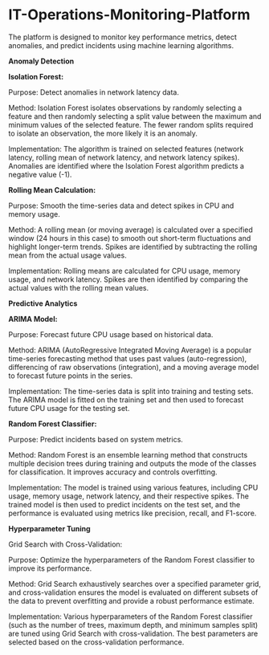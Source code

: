 # IT-Operations-Monitoring-Platform
The platform is designed to monitor key performance metrics, detect anomalies, and predict incidents using  machine learning algorithms.


**Anomaly Detection**
   
**Isolation Forest:**

Purpose: Detect anomalies in network latency data.

Method: Isolation Forest isolates observations by randomly selecting a feature and then randomly selecting a split value between the maximum and minimum values of the selected feature. The fewer random splits required to isolate an observation, the more likely it is an anomaly.

Implementation: The algorithm is trained on selected features (network latency, rolling mean of network latency, and network latency spikes). Anomalies are identified where the Isolation Forest algorithm predicts a negative value (-1).

**Rolling Mean Calculation:**

Purpose: Smooth the time-series data and detect spikes in CPU and memory usage.

Method: A rolling mean (or moving average) is calculated over a specified window (24 hours in this case) to smooth out short-term fluctuations and highlight longer-term trends. Spikes are identified by subtracting the rolling mean from the actual usage values.

Implementation: Rolling means are calculated for CPU usage, memory usage, and network latency. Spikes are then identified by comparing the actual values with the rolling mean values.

**Predictive Analytics**

**ARIMA Model:**

Purpose: Forecast future CPU usage based on historical data.

Method: ARIMA (AutoRegressive Integrated Moving Average) is a popular time-series forecasting method that uses past values (auto-regression), differencing of raw observations (integration), and a moving average model to forecast future points in the series.

Implementation: The time-series data is split into training and testing sets. The ARIMA model is fitted on the training set and then used to forecast future CPU usage for the testing set.

**Random Forest Classifier:**

Purpose: Predict incidents based on system metrics.

Method: Random Forest is an ensemble learning method that constructs multiple decision trees during training and outputs the mode of the classes for classification. It improves accuracy and controls overfitting.

Implementation: The model is trained using various features, including CPU usage, memory usage, network latency, and their respective spikes. The trained model is then used to predict incidents on the test set, and the performance is evaluated using metrics like precision, recall, and F1-score.

**Hyperparameter Tuning**

Grid Search with Cross-Validation:

Purpose: Optimize the hyperparameters of the Random Forest classifier to improve its performance.

Method: Grid Search exhaustively searches over a specified parameter grid, and cross-validation ensures the model is evaluated on different subsets of the data to prevent overfitting and provide a robust performance estimate.

Implementation: Various hyperparameters of the Random Forest classifier (such as the number of trees, maximum depth, and minimum samples split) are tuned using Grid Search with cross-validation. The best parameters are selected based on the cross-validation performance.



